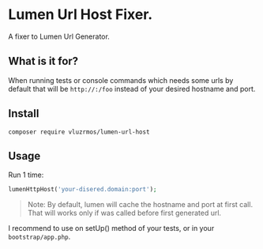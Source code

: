 # Lumen Url Host Fixer.

A fixer to Lumen Url Generator.

## What is it for?

When running tests or console commands which needs some urls by default that will be
`http://:/foo` instead of your desired hostname and port.

## Install

```
composer require vluzrmos/lumen-url-host
```

## Usage

Run 1 time:

```php
lumenHttpHost('your-disered.domain:port');
```

> Note: By default, lumen will cache the hostname and port at first call.
> That will works only if was called before first generated url.

I recommend to use on setUp() method of your tests, or in your `bootstrap/app.php`.
